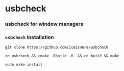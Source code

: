 # usbcheck
### usbcheck for window managers
### `usbcheck` installation
```
git clone https://github.com/IceIsHere/usbcheck
```
```
cd usbcheck && cmake -Bbuild -H. && cd build && make 
```
```
sudo make install
```
